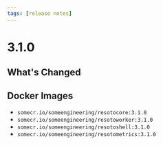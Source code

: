 ```yaml
---
tags: [release notes]
---
```


# 3.1.0

## What's Changed

<!--truncate-->

## Docker Images

- `somecr.io/someengineering/resotocore:3.1.0`
- `somecr.io/someengineering/resotoworker:3.1.0`
- `somecr.io/someengineering/resotoshell:3.1.0`
- `somecr.io/someengineering/resotometrics:3.1.0`
